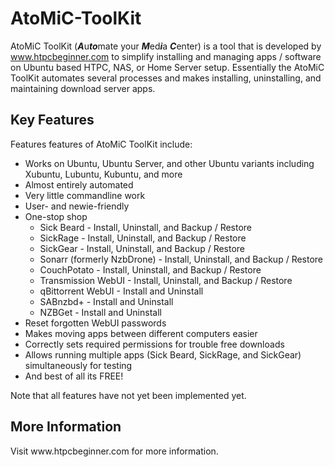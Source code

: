 # AtoMiC-ToolKit
AtoMiC ToolKit (<b><i>A</i></b>u<b><i>to</i></b>mate your <b><i>M</i></b>ed<b><i>i</i></b>a <b><i>C</i></b>enter) is a tool that is developed by www.htpcbeginner.com to simplify installing and managing apps / software on Ubuntu based HTPC, NAS, or Home Server setup. Essentially the AtoMiC ToolKit automates several processes and makes installing, uninstalling, and maintaining download server apps. 

<div style="float:right;"<img src="http://www.htpcbeginner.com/images/2015/04/atomic-toolkit-ft-300x162.jpg" alt="atomic-toolkit-ft" width="300" height="162"/></div>

<h2>Key Features</h2>
Features features of AtoMiC ToolKit include:
<ul>
<li>Works on Ubuntu, Ubuntu Server, and other Ubuntu variants including Xubuntu, Lubuntu, Kubuntu, and more</li>
<li>Almost entirely automated</li>
<li>Very little commandline work</li>
<li>User- and newie-friendly</li>
<li>One-stop shop
<ul>
<li>Sick Beard - Install, Uninstall, and Backup / Restore</li>
<li>SickRage - Install, Uninstall, and Backup / Restore</li>
<li>SickGear - Install, Uninstall, and Backup / Restore</li>
<li>Sonarr (formerly NzbDrone) - Install, Uninstall, and Backup / Restore</li>
<li>CouchPotato - Install, Uninstall, and Backup / Restore</li>
<li>Transmission WebUI - Install, Uninstall, and Backup / Restore</li>
<li>qBittorrent WebUI - Install and Uninstall</li>
<li>SABnzbd+ - Install and Uninstall</li>
<li>NZBGet - Install and Uninstall</li>
</ul></li>
<li>Reset forgotten WebUI passwords</li>
<li>Makes moving apps between different computers easier</li>
<li>Correctly sets required permissions for trouble free downloads</li>
<li>Allows running multiple apps (Sick Beard, SickRage, and SickGear) simultaneously for testing</li>
<li>And best of all its FREE!</li>
</ul>

Note that all features have not yet been implemented yet. 

<h2>More Information</h2>
Visit www.htpcbeginner.com for more information.
